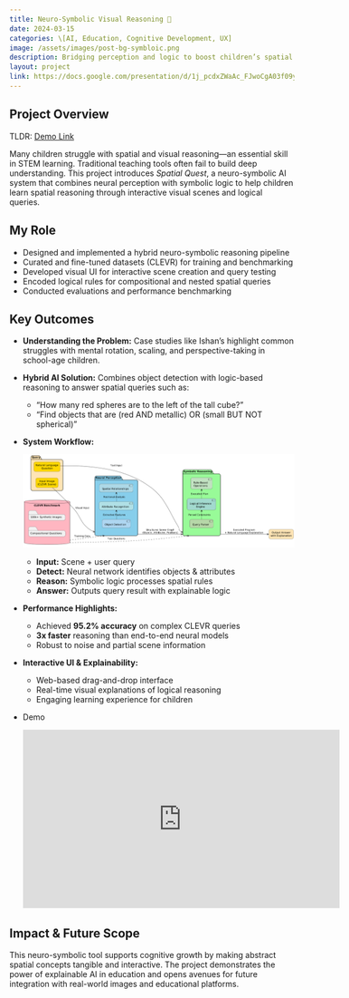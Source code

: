 ```yaml
---
title: Neuro-Symbolic Visual Reasoning 🧠
date: 2024-03-15
categories: \[AI, Education, Cognitive Development, UX]
image: /assets/images/post-bg-symbloic.png
description: Bridging perception and logic to boost children’s spatial reasoning with neuro-symbolic AI.
layout: project
link: https://docs.google.com/presentation/d/1j_pcdxZWaAc_FJwoCgA03f09yZnWUO2GE8C1puhShew/edit?usp=sharing
---
```


## Project Overview

TLDR: [Demo Link](https://youtu.be/TwZfHC4935Q)

Many children struggle with spatial and visual reasoning—an essential skill in STEM learning. Traditional teaching tools often fail to build deep understanding. This project introduces *Spatial Quest*, a neuro-symbolic AI system that combines neural perception with symbolic logic to help children learn spatial reasoning through interactive visual scenes and logical queries.

## My Role

* Designed and implemented a hybrid neuro-symbolic reasoning pipeline
* Curated and fine-tuned datasets (CLEVR) for training and benchmarking
* Developed visual UI for interactive scene creation and query testing
* Encoded logical rules for compositional and nested spatial queries
* Conducted evaluations and performance benchmarking

## Key Outcomes

* **Understanding the Problem:** Case studies like Ishan’s highlight common struggles with mental rotation, scaling, and perspective-taking in school-age children.

* **Hybrid AI Solution:** Combines object detection with logic-based reasoning to answer spatial queries such as:

  * “How many red spheres are to the left of the tall cube?”
  * “Find objects that are (red AND metallic) OR (small BUT NOT spherical)”

* **System Workflow:**

  ![System Diagram](/assets/images/in-post/post-neural-cv/systemdiagram.png)

  * **Input:** Scene + user query
  * **Detect:** Neural network identifies objects & attributes
  * **Reason:** Symbolic logic processes spatial rules
  * **Answer:** Outputs query result with explainable logic

* **Performance Highlights:**

  * Achieved **95.2% accuracy** on complex CLEVR queries
  * **3x faster** reasoning than end-to-end neural models
  * Robust to noise and partial scene information

* **Interactive UI & Explainability:**

  * Web-based drag-and-drop interface
  * Real-time visual explanations of logical reasoning
  * Engaging learning experience for children

* Demo
  <iframe width="560" height="315" src="https://www.youtube.com/embed/TwZfHC4935Q?si=wByhPtiIVi8lzbSw" title="YouTube video player" frameborder="0" allow="accelerometer; autoplay; clipboard-write; encrypted-media; gyroscope; picture-in-picture; web-share" referrerpolicy="strict-origin-when-cross-origin" allowfullscreen></iframe>

## Impact & Future Scope

This neuro-symbolic tool supports cognitive growth by making abstract spatial concepts tangible and interactive. The project demonstrates the power of explainable AI in education and opens avenues for future integration with real-world images and educational platforms.
